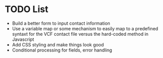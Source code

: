 # TODO List

* Build a better form to input contact information
* Use a variable map or some mechanism to easily map to a predefined syntaxt for the VCF contact file versus the hard-coded method in Javascript
* Add CSS styling and make things look good
* Conditional processing for fields, error handling
